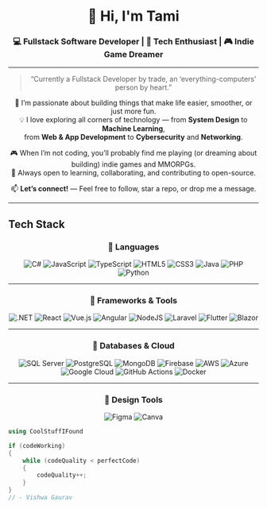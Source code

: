 <div align="center">

# 👋 Hi, I'm **Tami**
### 💻 Fullstack Software Developer | 🧠 Tech Enthusiast | 🎮 Indie Game Dreamer

---

> “Currently a Fullstack Developer by trade, an ‘everything-computers’ person by heart.”

🌱 I’m passionate about building things that make life easier, smoother, or just more fun.  
💡 I love exploring all corners of technology — from **System Design** to **Machine Learning**,  
from **Web & App Development** to **Cybersecurity** and **Networking**.

🎮 When I’m not coding, you’ll probably find me playing (or dreaming about building) indie games and MMORPGs.  
🤝 Always open to learning, collaborating, and contributing to open-source.

📫 **Let’s connect!** — Feel free to follow, star a repo, or drop me a message.

---

</div>

## Tech Stack

<div align="center">

### 🧩 Languages  
![C#](https://img.shields.io/badge/c%23-239120.svg?style=for-the-badge&logo=csharp&logoColor=white)
![JavaScript](https://img.shields.io/badge/javascript-F7DF1E.svg?style=for-the-badge&logo=javascript&logoColor=black)
![TypeScript](https://img.shields.io/badge/typescript-007ACC.svg?style=for-the-badge&logo=typescript&logoColor=white)
![HTML5](https://img.shields.io/badge/html5-E34F26.svg?style=for-the-badge&logo=html5&logoColor=white)
![CSS3](https://img.shields.io/badge/css3-1572B6.svg?style=for-the-badge&logo=css3&logoColor=white)
![Java](https://img.shields.io/badge/java-ED8B00.svg?style=for-the-badge&logo=openjdk&logoColor=white)
![PHP](https://img.shields.io/badge/php-777BB4.svg?style=for-the-badge&logo=php&logoColor=white)
![Python](https://img.shields.io/badge/python-3776AB.svg?style=for-the-badge&logo=python&logoColor=white)

---

### 🚀 Frameworks & Tools  
![.NET](https://img.shields.io/badge/.NET-5C2D91.svg?style=for-the-badge&logo=.net&logoColor=white)
![React](https://img.shields.io/badge/react-20232a.svg?style=for-the-badge&logo=react&logoColor=61DAFB)
![Vue.js](https://img.shields.io/badge/vue.js-35495e.svg?style=for-the-badge&logo=vuedotjs&logoColor=4FC08D)
![Angular](https://img.shields.io/badge/angular.js-E23237.svg?style=for-the-badge&logo=angularjs&logoColor=white)
![NodeJS](https://img.shields.io/badge/node.js-6DA55F.svg?style=for-the-badge&logo=node.js&logoColor=white)
![Laravel](https://img.shields.io/badge/laravel-FF2D20.svg?style=for-the-badge&logo=laravel&logoColor=white)
![Flutter](https://img.shields.io/badge/flutter-02569B.svg?style=for-the-badge&logo=flutter&logoColor=white)
![Blazor](https://img.shields.io/badge/blazor-5C2D91.svg?style=for-the-badge&logo=blazor&logoColor=white)

---

### 🧠 Databases & Cloud  
![SQL Server](https://img.shields.io/badge/sqlserver-CC2927.svg?style=for-the-badge&logo=microsoftsqlserver&logoColor=white)
![PostgreSQL](https://img.shields.io/badge/postgresql-316192.svg?style=for-the-badge&logo=postgresql&logoColor=white)
![MongoDB](https://img.shields.io/badge/mongodb-4EA94B.svg?style=for-the-badge&logo=mongodb&logoColor=white)
![Firebase](https://img.shields.io/badge/firebase-039BE5.svg?style=for-the-badge&logo=firebase)
![AWS](https://img.shields.io/badge/AWS-FF9900.svg?style=for-the-badge&logo=amazonaws&logoColor=white)
![Azure](https://img.shields.io/badge/azure-0072C6.svg?style=for-the-badge&logo=microsoftazure&logoColor=white)
![Google Cloud](https://img.shields.io/badge/googlecloud-4285F4.svg?style=for-the-badge&logo=googlecloud&logoColor=white)
![GitHub Actions](https://img.shields.io/badge/github%20actions-2671E5.svg?style=for-the-badge&logo=githubactions&logoColor=white)
![Docker](https://img.shields.io/badge/docker-2496ED.svg?style=for-the-badge&logo=docker&logoColor=white)

---

### 🧩 Design Tools 
![Figma](https://img.shields.io/badge/figma-F24E1E.svg?style=for-the-badge&logo=figma&logoColor=white)
![Canva](https://img.shields.io/badge/canva-00C4CC.svg?style=for-the-badge&logo=canva&logoColor=white)

</div>

```csharp
using CoolStuffIFound

if (codeWorking)
{
    while (codeQuality < perfectCode)
    {
        codeQuality++;
    }
}
// - Vishwa Gaurav
